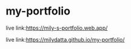 # my-portfolio

live link:https://mily-s-portfolio.web.app/

live link:https://milydatta.github.io/my-portfolio/
